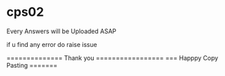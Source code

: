 # cps02

Every Answers will be Uploaded ASAP

if u find any error do raise issue

==============        Thank you         =================
===  Happpy Copy Pasting   =======
